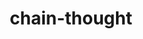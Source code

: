 ---
layout: default
title: chain-thought
tags: others
jump: https://nanguage.github.io/chain-thought/
icon: chainthought.svg
---